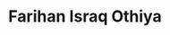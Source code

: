 ---
order: 14

title: "Farihan Israq Othiya"

draft: false

bg_image: "images/backgrounds/page-title.jpg"

image: "images/executives/farihan-israq-othiya.jpeg"

designation: "Executive"

contact:
  # contact item loop
  - name : "othiya2003@gmail.com@gmail.com"
    icon : "ti-email" # icon pack : https://themify.me/themify-icons
    link : "mailto:othiya2003@gmail.com@gmail.com"

  # contact item loop
  - name : "Farihan Israq Othiya"
    icon : "ti-facebook" # icon pack : https://themify.me/themify-icons
    link : "#"

  # contact item loop
  - name : "IEEE ID: "
    icon : "ti-world" # icon pack : https://themify.me/themify-icons
    link : "#"

# type
type: "executives"
---
